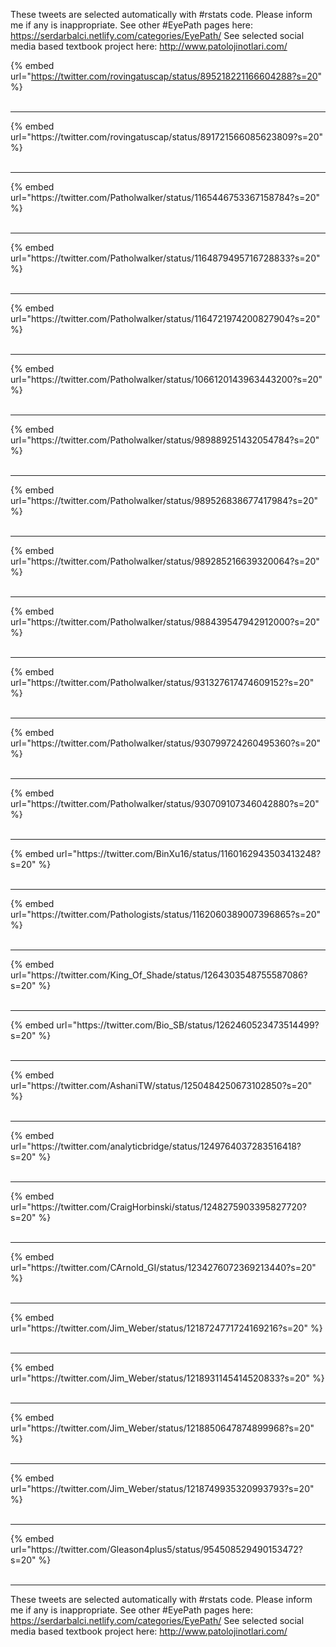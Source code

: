 

These tweets are selected automatically with #rstats code. Please inform me if any is inappropriate.
See other #EyePath pages here: https://serdarbalci.netlify.com/categories/EyePath/ 
See selected social media based textbook project here: http://www.patolojinotlari.com/

{% embed url="https://twitter.com/rovingatuscap/status/895218221166604288?s=20" %}<br>
<br>
<hr>
{% embed url="https://twitter.com/rovingatuscap/status/891721566085623809?s=20" %}<br>
<br>
<hr>
{% embed url="https://twitter.com/Patholwalker/status/1165446753367158784?s=20" %}<br>
<br>
<hr>
{% embed url="https://twitter.com/Patholwalker/status/1164879495716728833?s=20" %}<br>
<br>
<hr>
{% embed url="https://twitter.com/Patholwalker/status/1164721974200827904?s=20" %}<br>
<br>
<hr>
{% embed url="https://twitter.com/Patholwalker/status/1066120143963443200?s=20" %}<br>
<br>
<hr>
{% embed url="https://twitter.com/Patholwalker/status/989889251432054784?s=20" %}<br>
<br>
<hr>
{% embed url="https://twitter.com/Patholwalker/status/989526838677417984?s=20" %}<br>
<br>
<hr>
{% embed url="https://twitter.com/Patholwalker/status/989285216639320064?s=20" %}<br>
<br>
<hr>
{% embed url="https://twitter.com/Patholwalker/status/988439547942912000?s=20" %}<br>
<br>
<hr>
{% embed url="https://twitter.com/Patholwalker/status/931327617474609152?s=20" %}<br>
<br>
<hr>
{% embed url="https://twitter.com/Patholwalker/status/930799724260495360?s=20" %}<br>
<br>
<hr>
{% embed url="https://twitter.com/Patholwalker/status/930709107346042880?s=20" %}<br>
<br>
<hr>
{% embed url="https://twitter.com/BinXu16/status/1160162943503413248?s=20" %}<br>
<br>
<hr>
{% embed url="https://twitter.com/Pathologists/status/1162060389007396865?s=20" %}<br>
<br>
<hr>
{% embed url="https://twitter.com/King_Of_Shade/status/1264303548755587086?s=20" %}<br>
<br>
<hr>
{% embed url="https://twitter.com/Bio_SB/status/1262460523473514499?s=20" %}<br>
<br>
<hr>
{% embed url="https://twitter.com/AshaniTW/status/1250484250673102850?s=20" %}<br>
<br>
<hr>
{% embed url="https://twitter.com/analyticbridge/status/1249764037283516418?s=20" %}<br>
<br>
<hr>
{% embed url="https://twitter.com/CraigHorbinski/status/1248275903395827720?s=20" %}<br>
<br>
<hr>
{% embed url="https://twitter.com/CArnold_GI/status/1234276072369213440?s=20" %}<br>
<br>
<hr>
{% embed url="https://twitter.com/Jim_Weber/status/1218724771724169216?s=20" %}<br>
<br>
<hr>
{% embed url="https://twitter.com/Jim_Weber/status/1218931145414520833?s=20" %}<br>
<br>
<hr>
{% embed url="https://twitter.com/Jim_Weber/status/1218850647874899968?s=20" %}<br>
<br>
<hr>
{% embed url="https://twitter.com/Jim_Weber/status/1218749935320993793?s=20" %}<br>
<br>
<hr>
{% embed url="https://twitter.com/Gleason4plus5/status/954508529490153472?s=20" %}<br>
<br>
<hr>


These tweets are selected automatically with #rstats code. Please inform me if any is inappropriate.
See other #EyePath pages here: https://serdarbalci.netlify.com/categories/EyePath/ 
See selected social media based textbook project here: http://www.patolojinotlari.com/
